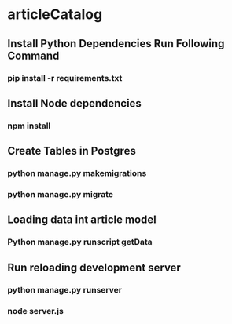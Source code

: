 # articleCatalog
## Install Python Dependencies Run Following Command
### pip install -r requirements.txt
## Install Node dependencies
### npm install 
## Create Tables in Postgres
### python manage.py makemigrations
### python manage.py migrate
## Loading data int article model
### Python manage.py runscript getData
## Run reloading development server 
### python manage.py runserver
### node server.js